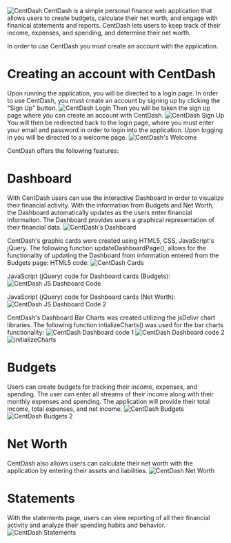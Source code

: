 ![CentDash](https://github.com/Warrenn205/CentDash/assets/122620756/305d649d-3f4f-4c37-a987-9a01fe57a312)
CentDash is a simple personal finance web application that allows users to create budgets, calculate their net worth, and engage with finanical statements and reports. CentDash lets users to keep track of their income, expenses, and spending, and determine their net worth. 

In order to use CentDash you must create an account with the application.

# Creating an account with CentDash
Upon running the application, you will be directed to a login page. In order to use CentDash, you must create an account by signing up by clicking the "Sign Up" button.
![CentDash Login](https://github.com/Warrenn205/CentDash/assets/122620756/3f1b2ad4-a84b-4365-aaa2-d2f58df364b1)
Then you will be taken the sign up page where you can create an account with CentDash.
![CentDash Sign Up](https://github.com/Warrenn205/CentDash/assets/122620756/5a1acb74-43d8-45a8-b093-b1a1594f9aed)
You will then be redirected back to the login page, where you must enter your email and password in order to login into the application. Upon logging in you will be directed to a welcome page.
![CentDash's Welcome](https://github.com/Warrenn205/CentDash/assets/122620756/934557d7-1f1b-4172-ae17-665407bc0904)

CentDash offers the following features:
# Dashboard
With CentDash users can use the interactive Dashboard in order to visualize their financial activity. With the information from Budgets and Net Worth, the Dashboard automatically updates as the users enter financial informaiton. The Dashboard provides users a graphical representation of their financial data.
![CentDash's Dashboard ](https://github.com/Warrenn205/CentDash/assets/122620756/a1bb4e6a-f91b-4699-b870-9185b82705c7)

CentDash's graphic cards were created using HTML5, CSS, JavaScript's jQuery. The following function updateDashboardPage(), allows for the functionality of updating the Dashboard from information entered from the Budgets
page:
HTML5 code:
![CentDash Cards](https://github.com/Warrenn205/CentDash/assets/122620756/96507228-dfdd-4885-8c40-477ecceff1de)

JavaScript (jQuery) code for Dashboard cards (Budgets):
![CentDash JS Dashboard Code](https://github.com/Warrenn205/CentDash/assets/122620756/aea1fd68-499a-479d-a56c-c4fa9a13b598)

JavaScript (jQuery) code for Dashboard cards (Net Worth):
![CentDash JS Dashboard Code 2](https://github.com/Warrenn205/CentDash/assets/122620756/19ec331c-6a1b-4880-afaa-99c13fecf01b)

CentDash's Dashboard Bar Charts was created utilizing the jsDelivr chart libraries. The following function intializeCharts() was used for the bar charts functionality:
![CentDash Dashboard code 1](https://github.com/Warrenn205/CentDash/assets/122620756/e367614b-fccb-4b21-a3d1-2b4e105229e9)
![CentDash Dashboard code 2](https://github.com/Warrenn205/CentDash/assets/122620756/ab514152-0405-4b9d-95bd-e1b7bd40e55b)
![initializeCharts](https://github.com/Warrenn205/CentDash/assets/122620756/f8062682-54a3-4e4a-80ac-138e43bb8a9c)





# Budgets
Users can create budgets for tracking their income, expenses, and spending. The user can enter all streams of their income along with their monthly expenses and spending. The application will provide their total income, total expenses, and net income.
![CentDash Budgets](https://github.com/Warrenn205/CentDash/assets/122620756/cdf47b0a-dafd-423b-aa0b-9d63cf9a8c03)
![CentDash Budgets 2](https://github.com/Warrenn205/CentDash/assets/122620756/316fe535-d423-427c-99b5-4e2d47db4cfe)

# Net Worth
CentDash also allows users can calculate their net worth with the application by entering their assets and liabilities.
![CentDash Net Worth](https://github.com/Warrenn205/CentDash/assets/122620756/866e9cfe-7741-4c7a-b831-f1e4167bd714)

# Statements
With the statements page, users can view reporting of all their financial activity and analyze their spending habits and behavior.
![CentDash Statements](https://github.com/Warrenn205/CentDash/assets/122620756/403d96a9-67a8-4545-82ff-3cf055dcbd40)
